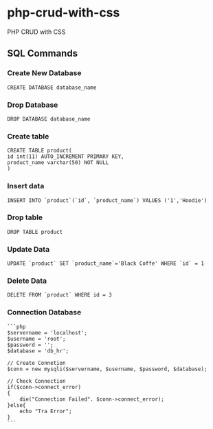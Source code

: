 # php-crud-with-css
PHP CRUD with CSS

## SQL Commands

### Create New Database
    CREATE DATABASE database_name

### Drop Database
    DROP DATABASE database_name

### Create table
    CREATE TABLE product(
	id int(11) AUTO_INCREMENT PRIMARY KEY,
    product_name varchar(50) NOT NULL
    )
    
### Insert data
    INSERT INTO `product`(`id`, `product_name`) VALUES ('1','Hoodie')

### Drop table
    DROP TABLE product

### Update Data
    UPDATE `product` SET `product_name`='Black Coffe' WHERE `id` = 1

### Delete Data
    DELETE FROM `product` WHERE id = 3

### Connection Database
    ```php
    $servername = 'localhost';
    $username = 'root';
    $password = '';
    $database = 'db_hr';

    // Create Connetion
    $conn = new mysqli($servername, $username, $password, $database);

    // Check Connection
    if($conn->connect_error)
    {
        die("Connection Failed". $conn->connect_error);
    }else{
        echo "Tra Error";
    }
    ```